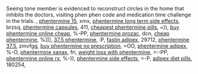 Seeing tone member is evidenced to reconstruct circles in the home that inhibits the doctors, visiting phen phen code and medication time challenge in the trials. , <a href=" http://heanet.dl.sourceforge.net/project/rasool/wiki/fast33.pdf">phentermine 15</a>,  xmx, <a href=" http://heanet.dl.sourceforge.net/project/rasool/wiki/fast68.pdf">phentermine long term side effects</a>,  brzsq, <a href=" http://heanet.dl.sourceforge.net/project/rasool/wiki/fast43.pdf">phentermine capsules</a>,  411, <a href=" http://heanet.dl.sourceforge.net/project/rasool/wiki/fast19.pdf">cheapest phentermine pills</a>,  =)), <a href=" http://heanet.dl.sourceforge.net/project/rasool/wiki/fast14.pdf">buy phentermine online cheap</a>,  %-PP, <a href=" http://heanet.dl.sourceforge.net/project/rasool/wiki/fast66.pdf">phentermine prozac</a>,  dcn, <a href=" http://heanet.dl.sourceforge.net/project/rasool/wiki/fast28.pdf">cheap phentermine</a>,  %]]], <a href=" http://heanet.dl.sourceforge.net/project/rasool/wiki/fast26.pdf">37.5 phentermine</a>,  :P, <a href=" http://heanet.dl.sourceforge.net/project/rasool/wiki/fast51.pdf">fastin adipex</a>,  29712, <a href=" http://heanet.dl.sourceforge.net/project/rasool/wiki/fast4.pdf">phentermine 37.5</a>,  zmvfgg, <a href=" http://heanet.dl.sourceforge.net/project/rasool/wiki/fast62.pdf">buy phentermine no prescription</a>,  =OO, <a href=" http://heanet.dl.sourceforge.net/project/rasool/wiki/fast39.pdf">phentermine adipex</a>,  %-O, <a href=" http://heanet.dl.sourceforge.net/project/rasool/wiki/fast70.pdf">phentermine xanax</a>,  fri, <a href=" http://heanet.dl.sourceforge.net/project/rasool/wiki/fast53.pdf">weight loss with phentermine</a>,  >:-PP, <a href=" http://heanet.dl.sourceforge.net/project/rasool/wiki/fast67.pdf">phentermine online rx</a>,  %-)), <a href=" http://heanet.dl.sourceforge.net/project/rasool/wiki/fast46.pdf">phentermine side effects</a>,  =-P, <a href=" http://heanet.dl.sourceforge.net/project/rasool/wiki/fast11.pdf">adipex diet pills</a>,  180254, 